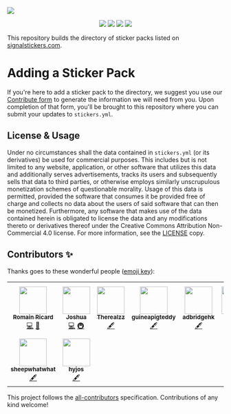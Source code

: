 <a href="https://signalstickers.com" id="top">
  <img src="https://user-images.githubusercontent.com/441546/105129971-02e62500-5a9b-11eb-88f5-21065084e25d.png" style="max-width: 100%;" />
</a>
<p align="center">
  <a href="https://github.com/signalstickers/stickers/actions"><img src="https://img.shields.io/endpoint.svg?url=https%3A%2F%2Factions-badge.atrox.dev%2Fsignalstickers%2Fstickers%2Fbadge%3Fref%3Dmaster&style=flat-square&label=build&logo=none"></a>
  <a href="#contributors-"><img src="https://img.shields.io/github/contributors/signalstickers/signalstickers"></a>
  <a href="https://creativecommons.org/licenses/by-nc-sa/4.0/"><img src="https://img.shields.io/static/v1?label=license&message=CC-BY-NC-SA-4.0&style=flat-square&color=398AFB"></a>
  <a href="https://twitter.com/signalstickers"><img src="https://img.shields.io/twitter/follow/signalstickers?label=Feed&style=social"></a>
</p>

This repository builds the directory of sticker packs listed on
[signalstickers.com](https://signalstickers.com).

# Adding a Sticker Pack

If you're here to add a sticker pack to the directory, we suggest you use our
[Contribute form](https://signalstickers.com/contribute) to generate the
information we will need from you. Upon completion of that form, you'll be
brought to this repository where you can submit your updates to `stickers.yml`.

## License & Usage

Under no circumstances shall the data contained in `stickers.yml` (or its
derivatives) be used for commercial purposes. This includes but is not limited
to any website, application, or other software that utilizes this data and
additionally serves advertisements, tracks its users and subsequently sells that
data to third parties, or otherwise employs similarly unscrupulous monetization
schemes of questionable morality. Usage of this data is permitted, provided the
software that consumes it be provided free of charge and collects no data about
the users of said software that can then be monetized. Furthermore, any software
that makes use of the data contained herein is obligated to license the data
and any modifications thereto or derivatives thereof under the Creative Commons
Attribution Non-Commercial 4.0 license. For more information, see the
[LICENSE](/LICENSE) copy.

## Contributors ✨

Thanks goes to these wonderful people ([emoji key](https://allcontributors.org/docs/en/emoji-key)):

<!-- ALL-CONTRIBUTORS-LIST:START - Do not remove or modify this section -->
<!-- prettier-ignore-start -->
<!-- markdownlint-disable -->
<table>
  <tr>
    <td align="center"><a href="https://romainricard.fr"><img src="https://avatars.githubusercontent.com/u/7778898?v=4?s=64" width="64px;" alt=""/><br /><sub><b>Romain Ricard</b></sub></a><br /><a href="https://github.com/signalstickers/stickers/commits?author=romainricard" title="Code">💻</a> <a href="#design-romainricard" title="Design">🎨</a></td>
    <td align="center"><a href="https://joshua.dev"><img src="https://avatars.githubusercontent.com/u/441546?v=4?s=64" width="64px;" alt=""/><br /><sub><b>Joshua</b></sub></a><br /><a href="https://github.com/signalstickers/stickers/commits?author=darkobits" title="Code">💻</a> <a href="#infra-darkobits" title="Infrastructure (Hosting, Build-Tools, etc)">🚇</a></td>
    <td align="center"><a href="https://github.com/Therealzz"><img src="https://avatars.githubusercontent.com/u/45063024?v=4?s=64" width="64px;" alt=""/><br /><sub><b>Therealzz</b></sub></a><br /><a href="#content-Therealzz" title="Content">🖋</a></td>
    <td align="center"><a href="https://github.com/guineapigteddy"><img src="https://avatars.githubusercontent.com/u/77782568?v=4?s=64" width="64px;" alt=""/><br /><sub><b>guineapigteddy</b></sub></a><br /><a href="#content-guineapigteddy" title="Content">🖋</a></td>
    <td align="center"><a href="https://github.com/adbridgehk"><img src="https://avatars.githubusercontent.com/u/77728961?v=4?s=64" width="64px;" alt=""/><br /><sub><b>adbridgehk</b></sub></a><br /><a href="#content-adbridgehk" title="Content">🖋</a></td>
    <td align="center"><a href="https://github.com/UU822"><img src="https://avatars.githubusercontent.com/u/77533769?v=4?s=64" width="64px;" alt=""/><br /><sub><b>UU822</b></sub></a><br /><a href="#content-UU822" title="Content">🖋</a></td>
    <td align="center"><a href="https://github.com/brucerusso"><img src="https://avatars.githubusercontent.com/u/77784857?v=4?s=64" width="64px;" alt=""/><br /><sub><b>brucerusso</b></sub></a><br /><a href="#content-brucerusso" title="Content">🖋</a></td>
    <td align="center"><a href="https://github.com/hasjahsjahksj"><img src="https://avatars.githubusercontent.com/u/45498561?v=4?s=64" width="64px;" alt=""/><br /><sub><b>hasjahsjahksj</b></sub></a><br /><a href="#content-hasjahsjahksj" title="Content">🖋</a></td>
    <td align="center"><a href="https://github.com/Small-Ku"><img src="https://avatars.githubusercontent.com/u/16464896?v=4?s=64" width="64px;" alt=""/><br /><sub><b>Small_Ku</b></sub></a><br /><a href="#content-Small-Ku" title="Content">🖋</a></td>
    <td align="center"><a href="http://code.lockszmith.com"><img src="https://avatars.githubusercontent.com/u/905716?v=4?s=64" width="64px;" alt=""/><br /><sub><b>Gal Szkolnik</b></sub></a><br /><a href="#content-Lockszmith" title="Content">🖋</a></td>
  </tr>
  <tr>
    <td align="center"><a href="https://github.com/sheepwhatwhat"><img src="https://avatars.githubusercontent.com/u/25843403?v=4?s=64" width="64px;" alt=""/><br /><sub><b>sheepwhatwhat</b></sub></a><br /><a href="#content-sheepwhatwhat" title="Content">🖋</a></td>
    <td align="center"><a href="https://github.com/hyjos"><img src="https://avatars.githubusercontent.com/u/77371074?v=4?s=64" width="64px;" alt=""/><br /><sub><b>hyjos</b></sub></a><br /><a href="#content-hyjos" title="Content">🖋</a></td>
  </tr>
</table>

<!-- markdownlint-restore -->
<!-- prettier-ignore-end -->

<!-- ALL-CONTRIBUTORS-LIST:END -->

This project follows the [all-contributors](https://github.com/all-contributors/all-contributors) specification. Contributions of any kind welcome!
